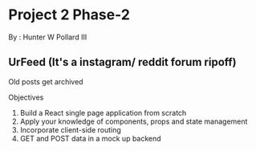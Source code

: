 # Project 2 Phase-2

By : Hunter W Pollard III

## UrFeed (It's a instagram/ reddit forum ripoff)
Old posts get archived

Objectives
1. Build a React single page application from scratch
2. Apply your knowledge of components, props and state management
3. Incorporate client-side routing
4. GET and POST data in a mock up backend
